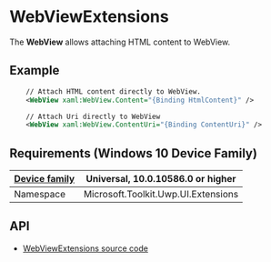 # WebViewExtensions

The **WebView** allows attaching HTML content to WebView.

## Example

```xml
	// Attach HTML content directly to WebView.
	<WebView xaml:WebView.Content="{Binding HtmlContent}" />

    // Attach Uri directly to WebView
    <WebView xaml:WebView.ContentUri="{Binding ContentUri}" />
```

## Requirements (Windows 10 Device Family)

| [Device family](http://go.microsoft.com/fwlink/p/?LinkID=526370) | Universal, 10.0.10586.0 or higher |
| --- | --- |
| Namespace | Microsoft.Toolkit.Uwp.UI.Extensions |

## API

* [WebViewExtensions source code](https://github.com/Microsoft/UWPCommunityToolkit/blob/dev/Microsoft.Toolkit.Uwp.UI/Extensions/Webview)

